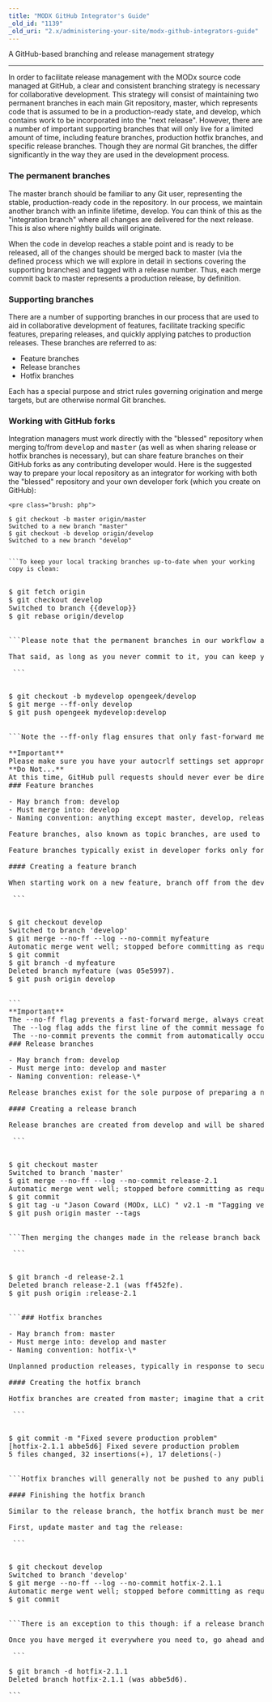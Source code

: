 ```yaml
---
title: "MODX GitHub Integrator's Guide"
_old_id: "1139"
_old_uri: "2.x/administering-your-site/modx-github-integrators-guide"
---
```


<!--h1><a name="MODxGitHubIntegrator%27sGuide-MODxGitHubIntegrator%27sGuide"></a>MODx GitHub Integrator's Guide</h1--><html><body><a name="MODxGitHubIntegrator%27sGuide-AGitHubbasedbranchingandreleasemanagementstrategy"></a>A GitHub-based branching and release management strategy
------------------------------------------------------------------------------------------------------------------------------------------------------

In order to facilitate release management with the MODx source code managed at GitHub, a clear and consistent branching strategy is necessary for collaborative development. This strategy will consist of maintaining two permanent branches in each main Git repository, master, which represents code that is assumed to be in a production-ready state, and develop, which contains work to be incorporated into the "next release". However, there are a number of important supporting branches that will only live for a limited amount of time, including feature branches, production hotfix branches, and specific release branches. Though they are normal Git branches, the differ significantly in the way they are used in the development process.

### <a name="MODxGitHubIntegrator%27sGuide-Thepermanentbranches"></a>The permanent branches

The master branch should be familiar to any Git user, representing the stable, production-ready code in the repository. In our process, we maintain another branch with an infinite lifetime, develop. You can think of this as the "integration branch" where all changes are delivered for the next release. This is also where nightly builds will originate.

When the code in develop reaches a stable point and is ready to be released, all of the changes should be merged back to master (via the defined process which we will explore in detail in sections covering the supporting branches) and tagged with a release number. Thus, each merge commit back to master represents a production release, by definition.

### <a name="MODxGitHubIntegrator%27sGuide-Supportingbranches"></a>Supporting branches

There are a number of supporting branches in our process that are used to aid in collaborative development of features, facilitate tracking specific features, preparing releases, and quickly applying patches to production releases. These branches are referred to as:

- Feature branches
- Release branches
- Hotfix branches

Each has a special purpose and strict rules governing origination and merge targets, but are otherwise normal Git branches.

### <a name="MODxGitHubIntegrator%27sGuide-WorkingwithGitHubforks"></a>Working with GitHub forks

Integration managers must work directly with the "blessed" repository when merging to/from <tt>develop</tt> and <tt>master</tt> (as well as when sharing release or hotfix branches is necessary), but can share feature branches on their GitHub forks as any contributing developer would. Here is the suggested way to prepare your local repository as an integrator for working with both the "blessed" repository and your own developer fork (which you create on GitHub):

 ```
<pre class="brush: php">

$ git checkout -b master origin/master
Switched to a new branch "master"
$ git checkout -b develop origin/develop
Switched to a new branch "develop"


```To keep your local tracking branches up-to-date when your working copy is clean:

 ```
<pre class="brush: php">

$ git fetch origin
$ git checkout develop
Switched to branch {{develop}}
$ git rebase origin/develop


```Please note that the permanent branches in our workflow are irrelevant in the GitHub developer forks. Any work that is incorporated into the "blessed" repository's <tt>master</tt> or <tt>develop</tt> branch should eventually match in all forks. Contributors will be taught to create and share topic branches that can contain new features or bug fixes they wish to contribute back to the project. It is the integrator's responsibility to make sure any work that is incorporated into the "blessed" repository is from a developer who has signed and returned their CLA.

That said, as long as you never commit to it, you can keep your <tt>master</tt> branch up-to-date in your fork like this (assuming you have your local tracking branch for master up-to-date from origin):

 ```
<pre class="brush: php">

$ git checkout -b mydevelop opengeek/develop
$ git merge --ff-only develop
$ git push opengeek mydevelop:develop


```Note the <tt>--ff-only</tt> flag ensures that only fast-forward merges are performed (in case you accidentally commit to the main branches on your fork or <tt>origin</tt> without realizing it or, in the case of <tt>origin</tt>, without pushing the changes).

<div class="note">**Important**  
Please make sure you have your autocrlf settings set appropriately before making any commits to your fork or the "blessed" repository. See <http://help.github.com/dealing-with-lineendings/> to determine the setting you need based on the platform you are developing on.</div><div class="warning">**Do Not...**  
At this time, GitHub pull requests should never ever be directly applied to a branch in the "blessed" repository. Make sure all pull requests are applied to your local environment first, and properly merged into the appropriate target branch.</div>### <a name="MODxGitHubIntegrator%27sGuide-Featurebranches"></a>Feature branches

- May branch from: <tt>develop</tt>
- Must merge into: <tt>develop</tt>
- Naming convention: anything except <tt>master</tt>, <tt>develop</tt>, <tt>release-</tt>, or <tt>hotfix-</tt>

Feature branches, also known as topic branches, are used to develop a specific new feature (or set of features) for the next release, or for a future release. The target release for the feature to be incorporated may well be unknown, and the branch will exist only as long as that feature is in development. Once it is ready to be incorporated in the next release, it is merged into the develop branch. If the feature is never completed or accepted, it can simply be discarded.

Feature branches typically exist in developer forks only for sharing purposes, not in the "blessed" repository (aka origin).

#### <a name="MODxGitHubIntegrator%27sGuide-Creatingafeaturebranch"></a>Creating a feature branch

When starting work on a new feature, branch off from the <tt>develop</tt> branch.

 ```
<pre class="brush: php">

$ git checkout develop
Switched to branch 'develop'
$ git merge --no-ff --log --no-commit myfeature
Automatic merge went well; stopped before committing as requested
$ git commit
$ git branch -d myfeature
Deleted branch myfeature (was 05e5997).
$ git push origin develop


```<div class="note">**Important**  
The <tt>--no-ff</tt> flag prevents a fast-forward merge, always creating a new commit object, even if the merge could be performed with a fast-forward. This avoids losing critical information about the existence of a feature branch. It also groups the changes into one commit object so the entire feature can easily be reverted.  
 The <tt>--log</tt> flag adds the first line of the commit message for every commit that is merged into the merge commit message.  
 The <tt>--no-commit</tt> prevents the commit from automatically occurring; you can then manually commit and edit the commit message as needed.</div>### <a name="MODxGitHubIntegrator%27sGuide-Releasebranches"></a>Release branches

- May branch from: <tt>develop</tt>
- Must merge into: <tt>develop</tt> and <tt>master</tt>
- Naming convention: <tt>release-\*</tt>

Release branches exist for the sole purpose of preparing a new production release. They allow for last-minute bug fixes and adjustments to the changes being incorporated for a release without conflicting with on-going development and integration work for future releases. For instance, if we are ready to release all the changes currently integrated into <tt>develop</tt> as 2.1, we create the release-2.1 branch, bump the version number, and begin the process of QA.

#### <a name="MODxGitHubIntegrator%27sGuide-Creatingareleasebranch"></a>Creating a release branch

Release branches are created from <tt>develop</tt> and will be shared in origin:

 ```
<pre class="brush: php">

$ git checkout master
Switched to branch 'master'
$ git merge --no-ff --log --no-commit release-2.1
Automatic merge went well; stopped before committing as requested
$ git commit
$ git tag -u "Jason Coward (MODx, LLC) <jason@modx.com>" v2.1 -m "Tagging version 2.1"
$ git push origin master --tags


```Then merging the changes made in the release branch back to <tt>develop</tt>:

 ```
<pre class="brush: php">

$ git branch -d release-2.1
Deleted branch release-2.1 (was ff452fe).
$ git push origin :release-2.1


```### <a name="MODxGitHubIntegrator%27sGuide-Hotfixbranches"></a>Hotfix branches

- May branch from: <tt>master</tt>
- Must merge into: <tt>develop</tt> and <tt>master</tt>
- Naming convention: <tt>hotfix-\*</tt>

Unplanned production releases, typically in response to security-related or other critical bugs discovered in an existing production release, can be managed in a hotfix branch. It is similar to a release branch but originates directly from a specific production release tag on master, since develop potentially contains new features intended for the next planned release. This allows development to continue uninhibited while the quick production fix is prepared.

#### <a name="MODxGitHubIntegrator%27sGuide-Creatingthehotfixbranch"></a>Creating the hotfix branch

Hotfix branches are created from <tt>master</tt>; imagine that a critical security flaw is discovered in the current production release, but changes sitting in the <tt>develop</tt> branch are as yet untested and thus not stable. The solution is to create a hotfix branch in which to address the problem:

 ```
<pre class="brush: php">

$ git commit -m "Fixed severe production problem"
[hotfix-2.1.1 abbe5d6] Fixed severe production problem
5 files changed, 32 insertions(+), 17 deletions(-)


```Hotfix branches will generally not be pushed to any public repositories unless collaborative development needs to take place on the fix.

#### <a name="MODxGitHubIntegrator%27sGuide-Finishingthehotfixbranch"></a>Finishing the hotfix branch

Similar to the release branch, the hotfix branch must be merged into both <tt>master</tt> for release, and <tt>develop</tt> to ensure future releases also get the fix.

First, update <tt>master</tt> and tag the release:

 ```
<pre class="brush: php">

$ git checkout develop
Switched to branch 'develop'
$ git merge --no-ff --log --no-commit hotfix-2.1.1
Automatic merge went well; stopped before committing as requested
$ git commit


```There is an exception to this though: if a release branch exists, the hotfix changes need to be merged into the release branch instead of <tt>develop</tt>, where it will eventually be merged back into <tt>develop</tt> anyway. But you can safely merge it into <tt>develop</tt> as well, if work in <tt>develop</tt> immediately requires the fix.

Once you have merged it everywhere you need to, go ahead and get rid of the temporary hotfix branch:

<div class="code panel" style="border-width: 1px;"><div class="codeContent panelContent"> ```
<pre class="code-java">
$ git branch -d hotfix-2.1.1
Deleted branch hotfix-2.1.1 (was abbe5d6).

```</div></div>